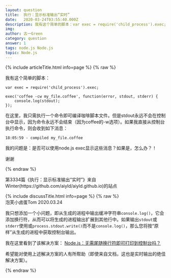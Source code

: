 ```yaml
---
layout: question
title:  执行：显示标准输出“实时”
date:   2020-03-24T03:55:40.000Z
description: 我有这个简单的脚本：var exec = require('child_process').exec;exec('coffee -cw my_fi...
img: 
author: 古一Green
category: question
answer: 1
tags: node.js Node.js
topic: Node.js
---
```

<div class="article-root">
  <div class="article">
    {% include articleTitle.html info=page %}
    {% raw %}
    <div class="article-content"><p><font style="vertical-align: inherit;"><font style="vertical-align: inherit;">我有这个简单的脚本：</font></font></p>

<pre><code>var exec = require('child_process').exec;<font></font>
<font></font>
exec('coffee -cw my_file.coffee', function(error, stdout, stderr) {<font></font>
    console.log(stdout);<font></font>
});<font></font>
</code></pre>

<p><font style="vertical-align: inherit;"><font style="vertical-align: inherit;">在这里，我只需执行一个命令即可编译咖啡脚本文件。</font><font style="vertical-align: inherit;">但是stdout永远不会在控制台中显示，因为命令永远不会结束（因为coffee的-w选项）。</font><font style="vertical-align: inherit;">如果我直接从控制台执行命令，则会收到如下消息：</font></font></p>

<pre><code>18:05:59 - compiled my_file.coffee
</code></pre>

<p><font style="vertical-align: inherit;"><font style="vertical-align: inherit;">我的问题是：是否可以使用node.js exec显示这些消息？</font><font style="vertical-align: inherit;">如果是，怎么办？</font><font style="vertical-align: inherit;">！</font></font></p>

<p><font style="vertical-align: inherit;"><font style="vertical-align: inherit;">谢谢</font></font></p></div>
    {% endraw %}
  </div>
  <p class="winter_mark">第3334篇《执行：显示标准输出“实时”》来自Winter(https://github.com/aiyld/aiyld.github.io)的站点</p>
  <div class="discuss-wrapper">
    {% include discussTitle.html info=page %}
    {% raw %}
    <div class="discuss-list">
    <div class="discuss-item">
        <div class="discuss-parent">
          <div class="discuss-meta">
            <span class="discuss-user">泡芙小卤蛋Tom</span>
            <span class="discuss-time">2020.03.24</span>
          </div>
          <div class="discuss-comment"><p><font style="vertical-align: inherit;"><font style="vertical-align: inherit;">我只想添加一个小问题，即从生成的进程中输出缓冲字符串</font></font><code>console.log()</code><font style="vertical-align: inherit;"><font style="vertical-align: inherit;">，它会添加换行符，从而可以将生成的进程输出扩展到其他行中。</font><font style="vertical-align: inherit;">如果输出</font></font><code>stdout</code><font style="vertical-align: inherit;"><font style="vertical-align: inherit;">或</font></font><code>stderr</code><font style="vertical-align: inherit;"><font style="vertical-align: inherit;">使用</font><font style="vertical-align: inherit;">或</font></font><code>process.stdout.write()</code><font style="vertical-align: inherit;"><font style="vertical-align: inherit;">而不是</font></font><code>console.log()</code><font style="vertical-align: inherit;"><font style="vertical-align: inherit;">，那么您将按“原样”从生成的进程中获取控制台输出。</font></font></p>

<p><font style="vertical-align: inherit;"><font style="vertical-align: inherit;">我在这里看到了该解决方案：
 </font></font><a href="https://stackoverflow.com/questions/6157497/node-js-printing-to-console-without-a-trailing-newline"><font style="vertical-align: inherit;"><font style="vertical-align: inherit;">Node.js：无需尾随换行符即可打印到控制台吗？</font></font></a></p>

<p><font style="vertical-align: inherit;"><font style="vertical-align: inherit;">希望能对使用上述解决方案的人有所帮助（即使来自文档，这也是实时输出的绝佳解决方案）。</font></font></p></div>
        </div></div>
    </div>
    {% endraw %}
  </div>
<div>
